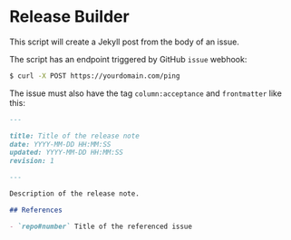 # Release Builder

This script will create a Jekyll post from the body of an issue. 

The script has an endpoint triggered by GitHub `issue` webhook:

```sh
$ curl -X POST https://yourdomain.com/ping
```

The issue must also have the tag `column:acceptance` and `frontmatter` like this:

```md
---

title: Title of the release note
date: YYYY-MM-DD HH:MM:SS 
updated: YYYY-MM-DD HH:MM:SS
revision: 1

---

Description of the release note.

## References

- `repo#number` Title of the referenced issue
```
